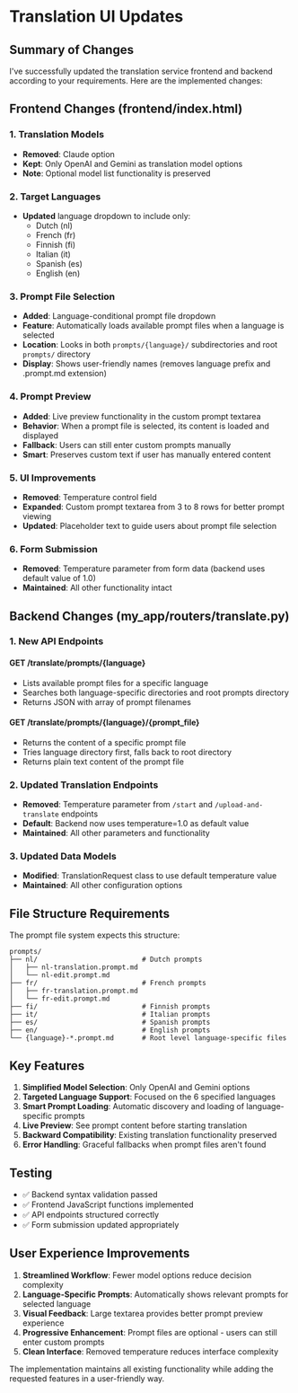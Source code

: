 # Translation UI Updates

## Summary of Changes

I've successfully updated the translation service frontend and backend according to your requirements. Here are the implemented changes:

## Frontend Changes (frontend/index.html)

### 1. Translation Models
- **Removed**: Claude option
- **Kept**: Only OpenAI and Gemini as translation model options
- **Note**: Optional model list functionality is preserved

### 2. Target Languages
- **Updated** language dropdown to include only:
  - Dutch (nl)
  - French (fr) 
  - Finnish (fi)
  - Italian (it)
  - Spanish (es)
  - English (en)

### 3. Prompt File Selection
- **Added**: Language-conditional prompt file dropdown
- **Feature**: Automatically loads available prompt files when a language is selected
- **Location**: Looks in both `prompts/{language}/` subdirectories and root `prompts/` directory
- **Display**: Shows user-friendly names (removes language prefix and .prompt.md extension)

### 4. Prompt Preview
- **Added**: Live preview functionality in the custom prompt textarea
- **Behavior**: When a prompt file is selected, its content is loaded and displayed
- **Fallback**: Users can still enter custom prompts manually
- **Smart**: Preserves custom text if user has manually entered content

### 5. UI Improvements
- **Removed**: Temperature control field
- **Expanded**: Custom prompt textarea from 3 to 8 rows for better prompt viewing
- **Updated**: Placeholder text to guide users about prompt file selection

### 6. Form Submission
- **Removed**: Temperature parameter from form data (backend uses default value of 1.0)
- **Maintained**: All other functionality intact

## Backend Changes (my_app/routers/translate.py)

### 1. New API Endpoints

#### GET /translate/prompts/{language}
- Lists available prompt files for a specific language
- Searches both language-specific directories and root prompts directory
- Returns JSON with array of prompt filenames

#### GET /translate/prompts/{language}/{prompt_file}
- Returns the content of a specific prompt file
- Tries language directory first, falls back to root directory
- Returns plain text content of the prompt file

### 2. Updated Translation Endpoints
- **Removed**: Temperature parameter from `/start` and `/upload-and-translate` endpoints
- **Default**: Backend now uses temperature=1.0 as default value
- **Maintained**: All other parameters and functionality

### 3. Updated Data Models
- **Modified**: TranslationRequest class to use default temperature value
- **Maintained**: All other configuration options

## File Structure Requirements

The prompt file system expects this structure:
```
prompts/
├── nl/                          # Dutch prompts
│   ├── nl-translation.prompt.md
│   └── nl-edit.prompt.md
├── fr/                          # French prompts
│   ├── fr-translation.prompt.md
│   └── fr-edit.prompt.md
├── fi/                          # Finnish prompts
├── it/                          # Italian prompts
├── es/                          # Spanish prompts
├── en/                          # English prompts
└── {language}-*.prompt.md       # Root level language-specific files
```

## Key Features

1. **Simplified Model Selection**: Only OpenAI and Gemini options
2. **Targeted Language Support**: Focused on the 6 specified languages
3. **Smart Prompt Loading**: Automatic discovery and loading of language-specific prompts
4. **Live Preview**: See prompt content before starting translation
5. **Backward Compatibility**: Existing translation functionality preserved
6. **Error Handling**: Graceful fallbacks when prompt files aren't found

## Testing

- ✅ Backend syntax validation passed
- ✅ Frontend JavaScript functions implemented
- ✅ API endpoints structured correctly
- ✅ Form submission updated appropriately

## User Experience Improvements

1. **Streamlined Workflow**: Fewer model options reduce decision complexity
2. **Language-Specific Prompts**: Automatically shows relevant prompts for selected language
3. **Visual Feedback**: Large textarea provides better prompt preview experience
4. **Progressive Enhancement**: Prompt files are optional - users can still enter custom prompts
5. **Clean Interface**: Removed temperature reduces interface complexity

The implementation maintains all existing functionality while adding the requested features in a user-friendly way.